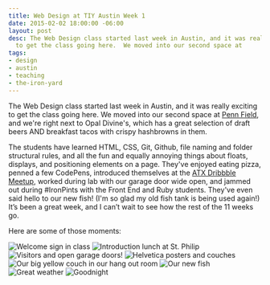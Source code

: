 ```yaml
---
title: Web Design at TIY Austin Week 1
date: 2015-02-02 18:00:00 -06:00
layout: post
desc: The Web Design class started last week in Austin, and it was really exciting
  to get the class going here.  We moved into our second space at
tags:
- design
- austin
- teaching
- the-iron-yard
---
```


The Web Design class started last week in Austin, and it was really exciting to get the class going here. We moved into our second space at [Penn Field](https://www.google.com/maps/place/penn+field+austin/@30.226462,-97.759832,15z/data=!4m2!3m1!1s0x0:0x5fffd51e74a7c8bd?sa=X&ei=ZcHQVIy4GcOqNpe8gogF&ved=0CIEBEPwSMAo), and we're right next to Opal Divine's, which has a great selection of draft beers AND breakfast tacos with crispy hashbrowns in them.

The students have learned HTML, CSS, Git, Github, file naming and folder structural rules, and all the fun and equally annoying things about floats, displays, and positioning elements on a page. They've enjoyed eating pizza, penned a few CodePens, introduced themselves at the [ATX Dribbble Meetup](http://twitter.com/atxdribbble), worked during lab with our garage door wide open, and jammed out during #IronPints with the Front End and Ruby students. They've even said hello to our new fish! (I'm so glad my old fish tank is being used again!) It’s been a great week, and I can’t wait to see how the rest of the 11 weeks go.

Here are some of those moments:

![Welcome sign in class]({{site.url}}/img/posts/welcome.jpg)
![Introduction lunch at St. Philip]({{site.url}}/img/posts/welcome.jpg)
![Visitors and open garage doors!]({{site.url}}/img/posts/vistors.jpg)
![Helvetica posters and couches]({{site.url}}/img/posts/helvetica.jpg)
![Our big yellow couch in our hang out room]({{site.url}}/img/posts/common-room.jpg)
![Our new fish]({{site.url}}/img/posts/fish.jpg)
![Great weather]({{site.url}}/img/posts/outside.jpg)
![Goodnight]({{site.url}}/img/posts/atnight.jpg)



